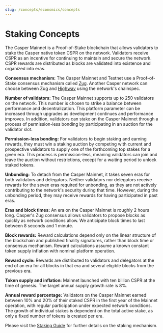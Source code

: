 ```yaml
---
slug: /concepts/economics/concepts
---
```


# Staking Concepts

The Casper Mainnet is a Proof-of-Stake blockchain that allows validators to stake the Casper native token CSPR on the network. Validators receive CSPR as an incentive for continuing to maintain and secure the network. CSPR rewards are distributed as blocks are validated into existence and organized into eras.

**Consensus mechanism:** The Casper Mainnet and Testnet use a Proof-of-Stake consensus mechanism called [Zug](../../design/zug.md). Another Casper network can choose between Zug and [Highway](../../design/highway.md) using the network's chainspec.

<!--TODO update the number of validators with 2.0 -->
**Number of validators:** The Casper Mainnet supports up to 250 validators on the network. This number is chosen to strike a balance between performance and decentralization. This platform parameter can be increased through upgrades as development continues and performance improves. In addition, validators can stake on the Casper Mainnet through a process of permission-less bonding by participating in an auction for the validator slot.

**Permission-less bonding:** For validators to begin staking and earning rewards, they must win a staking auction by competing with current and prospective validators to supply one of the forthcoming top stakes for a given era. This process is permission-less, meaning validators can join and leave the auction without restrictions, except for a waiting period to unlock staked tokens.

<!--TODO They do not receive rewards for current activity, but can still be rewarded for past signatures due to lookback, check with @fizyk20-->
**Unbonding:** To detach from the Casper Mainnet, it takes seven eras for both validators and delegators. Neither validators nor delegators receive rewards for the seven eras required for unbonding, as they are not actively contributing to the network's security during that time. However, during the unbonding period, they may receive rewards for having participated in past eras.

<!--TODO update block times with 2.0-->
**Eras and block times:** An era on the Casper Mainnet is roughly 2 hours long. Casper's Zug consensus allows validators to propose blocks as quickly as network conditions allow. We anticipate block times to last between 8 seconds and 1 minute.

**Block rewards:** Reward calculations depend only on the linear structure of the blockchain and published finality signatures, rather than block time or consensus mechanism. Reward calculations assume a known constant token supply inflation with nominal platform operation.

**Reward cycle:** Rewards are distributed to validators and delegators at the end of an era for all blocks in that era and several eligible blocks from the previous era.

**Token supply and inflation:** Mainnet launched with ten billion CSPR at the time of genesis. The target annual supply growth rate is 8%.

<!--TODO We might want to update the numbers, ask MAKE (it's also possible Joe has the relevant data)-->
**Annual reward percentage:** Validators on the Casper Mainnet earned between 10% and 20% of their staked CSPR in the first year of the Mainnet operation, with regular participation under expected network conditions. The growth of individual stakes is dependent on the total active stake, as only a fixed number of tokens is created per era.

Please visit the [Staking Guide](./staking.md) for further details on the staking mechanism.
